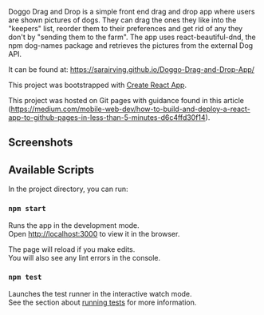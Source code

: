 Doggo Drag and Drop is a simple front end drag and drop app where users are shown pictures of dogs. They can drag the ones they like into the "keepers" list, reorder them to their preferences and get rid of any they don't by "sending them to the farm". The app uses react-beautiful-dnd, the npm dog-names package and retrieves the pictures from the external Dog API. 

It can be found at: https://sarairving.github.io/Doggo-Drag-and-Drop-App/

This project was bootstrapped with [Create React App](https://github.com/facebook/create-react-app).

This project was hosted on Git pages with guidance found in this article (https://medium.com/mobile-web-dev/how-to-build-and-deploy-a-react-app-to-github-pages-in-less-than-5-minutes-d6c4ffd30f14).


## Screenshots


## Available Scripts

In the project directory, you can run:

### `npm start`

Runs the app in the development mode.<br />
Open [http://localhost:3000](http://localhost:3000) to view it in the browser.

The page will reload if you make edits.<br />
You will also see any lint errors in the console.

### `npm test`

Launches the test runner in the interactive watch mode.<br />
See the section about [running tests](https://facebook.github.io/create-react-app/docs/running-tests) for more information.
